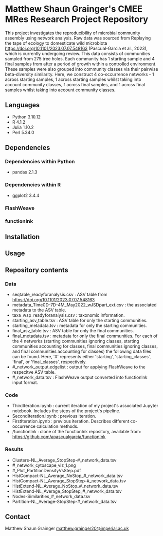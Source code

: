 # Matthew Shaun Grainger's CMEE MRes Research Project Repository
This project investigates the reproducibility of microbial community assembly using network analysis. Raw data was sourced from Replaying the tape of ecology to domesticate wild microbiota https://doi.org/10.1101/2023.07.07.548163 (Pascual-Garcia et al., 2023), which is currently undergoing review. This data consists of communities sampled from 275 tree holes. Each community has 1 starting sample and 4 final samples from after a period of growth within a controlled environment. These samples were also grouped into community classes via their pairwise beta-diversity similarity. Here, we construct 4 co-occurrence networks - 1 across starting samples, 1 across starting samples whilst taking into account community classes, 1 across final samples, and 1 across final samples whilst taking into account community classes.

## Languages
- Python 3.10.12
- R 4.1.2
- Julia 1.10.2
- Perl 5.34.0

## Dependencies
### Dependencies within Python
- pandas 2.1.3

### Dependencies within R
- ggplot2 3.4.4

### FlashWeave

### functionInk

## Installation

## Usage

## Repository contents

### Data
- seqtable_readyforanalysis.csv : ASV table from https://doi.org/10.1101/2023.07.07.548163
- metadata_Time0D-7D-4M_May2022_wJSDpart_ext.csv : the associated metadata to the ASV table.
- taxa_wsp_readyforanalysis.csv : taxonomic information.
- starting_asv_table.tsv : ASV table for only the starting communities.
- starting_metadata.tsv : metadata for only the starting communities.
- final_asv_table.tsv : ASV table for only the final communities.
- final_metadata.tsv : metadata for only the final communities.
For each of the 4 networks (starting communities ignoring classes, starting communities accounting for classes, final communities ignoring classes, and final communities accounting for classes) the following data files can be found. Here, '#' represents either 'starting', 'starting_classes', 'final', or 'final_classes', respectively.
- #_network_output.edgelist : output for applying FlashWeave to the respecitve ASV table.
- #_network_data.tsv : FlashWeave output converted into functionInk input format.

### Code
- ThirdIteration.ipynb : current iteration of my project's associated Jupyter notebook. Includes the steps of the project's pipeline.
- SecondIteration.ipynb : previous iteration. 
- FirstIteration.ipynb : previous iteration. Describes different co-occurrence calculation methods.
- /functionInk : clone of the functionInk repository, available from: https://github.com/apascualgarcia/functionInk

### Results
- Clusters-NL_Average_StopStep-#_network_data.tsv
- #_network_cytoscape_viz_1.png
- #_Plot_PartitionDensityVsStep.pdf
- HistCompact-NL_Average_NoStop_#_network_data.tsv
- HistCompact-NL_Average_StopStep-#_network_data.tsv
- HistExtend-NL_Average_NoStop_#_network_data.tsv
- HistExtend-NL_Average_StopStep_#_network_data.tsv
- Nodes-Similarities_#_network_data.tsv
- Partition-NL_Average-StopStep-#_network_data.tsv

## Contact
Matthew Shaun Grainger
matthew.grainger20@imperial.ac.uk
